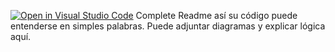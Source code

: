[![Open in Visual Studio Code](https://classroom.github.com/assets/open-in-vscode-2e0aaae1b6195c2367325f4f02e2d04e9abb55f0b24a779b69b11b9e10269abc.svg)](https://classroom.github.com/online_ide?assignment_repo_id=17320163&assignment_repo_type=AssignmentRepo)
Complete Readme así su código puede entenderse en simples palabras. Puede adjuntar diagramas y explicar lógica aquí. 
